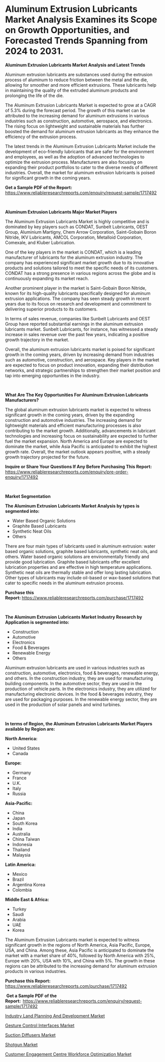 <p><h1>Aluminum Extrusion Lubricants Market Analysis Examines its Scope on Growth Opportunities, and Forecasted Trends Spanning from 2024 to 2031.</h1></p><p><strong>Aluminum Extrusion Lubricants Market Analysis and Latest Trends</strong></p>
<p><p>Aluminum extrusion lubricants are substances used during the extrusion process of aluminum to reduce friction between the metal and the die, allowing for smoother and more efficient extrusions. These lubricants help in maintaining the quality of the extruded aluminum products and prolonging the life of the die.</p><p>The Aluminum Extrusion Lubricants Market is expected to grow at a CAGR of 5.3% during the forecast period. The growth of this market can be attributed to the increasing demand for aluminum extrusions in various industries such as construction, automotive, aerospace, and electronics. The rising focus on lightweight and sustainable materials has further boosted the demand for aluminum extrusion lubricants as they enhance the efficiency of the extrusion process.</p><p>The latest trends in the Aluminum Extrusion Lubricants Market include the development of eco-friendly lubricants that are safer for the environment and employees, as well as the adoption of advanced technologies to optimize the extrusion process. Manufacturers are also focusing on expanding their product portfolios to cater to the diverse needs of different industries. Overall, the market for aluminum extrusion lubricants is poised for significant growth in the coming years.</p></p>
<p><strong>Get a Sample PDF of the Report:&nbsp;</strong> <a href="https://www.reliableresearchreports.com/enquiry/request-sample/1717492">https://www.reliableresearchreports.com/enquiry/request-sample/1717492</a></p>
<p>&nbsp;</p>
<p><strong>Aluminum Extrusion Lubricants Major Market Players</strong></p>
<p><p>The Aluminum Extrusion Lubricants Market is highly competitive and is dominated by key players such as CONDAT, Sunbelt Lubricants, OEST Group, Aluminium Martigny, Chem Arrow Corporation, Saint-Gobain Boron Nitride, IKV Lubricants, AMCOL Corporation, Metalloid Corporation, Comexale, and Kluber Lubrication.</p><p>One of the key players in the market is CONDAT, which is a leading manufacturer of lubricants for the aluminum extrusion industry. The company has experienced significant market growth due to its innovative products and solutions tailored to meet the specific needs of its customers. CONDAT has a strong presence in various regions across the globe and is continuously expanding its market reach.</p><p>Another prominent player in the market is Saint-Gobain Boron Nitride, known for its high-quality lubricants specifically designed for aluminum extrusion applications. The company has seen steady growth in recent years due to its focus on research and development and commitment to delivering superior products to its customers.</p><p>In terms of sales revenue, companies like Sunbelt Lubricants and OEST Group have reported substantial earnings in the aluminum extrusion lubricants market. Sunbelt Lubricants, for instance, has witnessed a steady increase in sales revenue over the past few years, indicating a positive growth trajectory in the market.</p><p>Overall, the aluminum extrusion lubricants market is poised for significant growth in the coming years, driven by increasing demand from industries such as automotive, construction, and aerospace. Key players in the market are expected to focus on product innovation, expanding their distribution networks, and strategic partnerships to strengthen their market position and tap into emerging opportunities in the industry.</p></p>
<p>&nbsp;</p>
<p><strong>What Are The Key Opportunities For Aluminum Extrusion Lubricants Manufacturers?</strong></p>
<p><p>The global aluminum extrusion lubricants market is expected to witness significant growth in the coming years, driven by the expanding construction and automotive industries. The increasing demand for lightweight materials and efficient manufacturing processes is also contributing to the market growth. Additionally, advancements in lubricant technologies and increasing focus on sustainability are expected to further fuel the market expansion. North America and Europe are expected to dominate the market, while Asia Pacific is anticipated to exhibit the highest growth rate. Overall, the market outlook appears positive, with a steady growth trajectory projected for the future.</p></p>
<p><strong>Inquire or Share Your Questions If Any Before Purchasing This Report:</strong> <a href="https://www.reliableresearchreports.com/enquiry/pre-order-enquiry/1717492">https://www.reliableresearchreports.com/enquiry/pre-order-enquiry/1717492</a></p>
<p>&nbsp;</p>
<p><strong>Market Segmentation</strong></p>
<p><strong>The Aluminum Extrusion Lubricants Market Analysis by types is segmented into:</strong></p>
<p><ul><li>Water Based Organic Solutions</li><li>Graphite Based Lubricants</li><li>Synthetic Neat Oils</li><li>Others</li></ul></p>
<p><p>There are four main types of lubricants used in aluminum extrusion: water based organic solutions, graphite based lubricants, synthetic neat oils, and others. Water based organic solutions are environmentally friendly and provide good lubrication. Graphite based lubricants offer excellent lubrication properties and are effective in high temperature applications. Synthetic neat oils are thermally stable and offer long lasting lubrication. Other types of lubricants may include oil-based or wax-based solutions that cater to specific needs in the aluminum extrusion process.</p></p>
<p><strong>Purchase this Report:&nbsp;</strong><a href="https://www.reliableresearchreports.com/purchase/1717492">https://www.reliableresearchreports.com/purchase/1717492</a></p>
<p>&nbsp;</p>
<p><strong>The Aluminum Extrusion Lubricants Market Industry Research by Application is segmented into:</strong></p>
<p><ul><li>Construction</li><li>Automotive</li><li>Electronics</li><li>Food & Beverages</li><li>Renewable Energy</li><li>Others</li></ul></p>
<p><p>Aluminum extrusion lubricants are used in various industries such as construction, automotive, electronics, food & beverages, renewable energy, and others. In the construction industry, they are used for manufacturing building components. In the automotive sector, they are used in the production of vehicle parts. In the electronics industry, they are utilized for manufacturing electronic devices. In the food & beverages industry, they are used for packaging purposes. In the renewable energy sector, they are used in the production of solar panels and wind turbines.</p></p>
<p>&nbsp;</p>
<p><strong>In terms of Region, the Aluminum Extrusion Lubricants Market Players available by Region are:</strong></p>
<p>
    <p> <strong> North America: </strong>
        <ul>
            <li>United States</li>
            <li>Canada</li>
        </ul>
        </p> 
    <p> <strong> Europe: </strong>
        <ul>
            <li>Germany</li>
            <li>France</li>
            <li>U.K.</li>
            <li>Italy</li>
            <li>Russia</li>
        </ul>
        </p> 
    <p> <strong> Asia-Pacific: </strong>
        <ul>
            <li>China</li>
            <li>Japan</li>
            <li>South Korea</li>
            <li>India</li>
            <li>Australia</li>
            <li>China Taiwan</li>
            <li>Indonesia</li>
            <li>Thailand</li>
            <li>Malaysia</li>
        </ul>
        </p> 
    <p> <strong> Latin America: </strong>
        <ul>
            <li>Mexico</li>
            <li>Brazil</li>
            <li>Argentina Korea</li>
            <li>Colombia</li>
        </ul>
        </p> 
    <p> <strong> Middle East & Africa: </strong>
        <ul>
            <li>Turkey</li>
            <li>Saudi</li>
            <li>Arabia</li>
            <li>UAE</li>
            <li>Korea</li>
        </ul>
    </p>
    </p>
<p><p>The Aluminum Extrusion Lubricants market is expected to witness significant growth in the regions of North America, Asia Pacific, Europe, USA, and China. Among these, Asia Pacific is anticipated to dominate the market with a market share of 40%, followed by North America with 25%, Europe with 20%, USA with 10%, and China with 5%. The growth in these regions can be attributed to the increasing demand for aluminum extrusion products in various industries.</p></p>
<p><strong>Purchase this Report: </strong><a href="https://www.reliableresearchreports.com/purchase/1717492">https://www.reliableresearchreports.com/purchase/1717492</a></p>
<p>&nbsp;<strong>Get a Sample PDF of the Report:&nbsp;&nbsp;</strong><a href="https://www.reliableresearchreports.com/enquiry/request-sample/1717492">https://www.reliableresearchreports.com/enquiry/request-sample/1717492</a></p>
<p><strong></strong></p>
<p><p><a href="https://medium.com/@shirleysullivan73/industry-land-planning-and-development-market-size-and-market-trends-complete-industry-overview-3d4704f7b5b5">Industry Land Planning And Development Market</a></p><p><a href="https://medium.com/@mildredlawson1937/gesture-control-interfaces-market-insight-market-trends-growth-forecasted-from-2024-to-2031-c654ce53a8ab">Gesture Control Interfaces Market</a></p><p><a href="https://github.com/sougarounis/Market-Research-Report-List-2/blob/main/suction-diffusers-market.md">Suction Diffusers Market</a></p><p><a href="https://github.com/marloy8/Market-Research-Report-List-3/blob/main/shotgun-market.md">Shotgun Market</a></p><p><a href="https://medium.com/@emmyrolfson8689/customer-engagement-centre-workforce-optimization-market-research-report-its-history-and-forecast-045ed1c8fd18">Customer Engagement Centre Workforce Optimization Market</a></p></p>